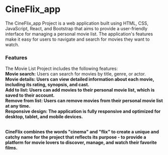 
# CineFlix_app
The CineFlix_app Project is a web application built using HTML, CSS, JavaScript, React, and Bootstrap that aims to provide a user-friendly interface for managing a personal movie list. The application's features make it easy for users to navigate and search for movies they want to watch.</br>

<h3>Features</h3>
The Movie List Project includes the following features:</br>
<b>Movie search:</b> Users can search for movies by title, genre, or actor.</br>
<b>Movie details: Users can view detailed information about each movie, including its rating, synopsis, and cast.</br>
<b>Add to list: Users can add movies to their personal movie list, which is saved to their account.</br>
<b>Remove from list: Users can remove movies from their personal movie list at any time.</br>
<b>Responsive design: The application is fully responsive and optimized for desktop, tablet, and mobile devices.</br></br>

CineFlix combines the words "cinema" and "flix" to create a unique and catchy name for the project that reflects its purpose - to provide a platform for movie lovers to discover, manage, and watch their favorite films.</br>